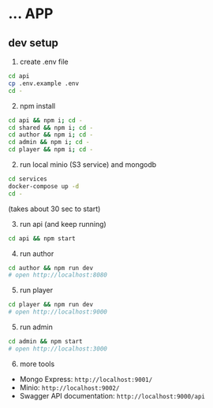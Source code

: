 # ... APP

## dev setup

1. create .env file
```sh
cd api
cp .env.example .env
cd -
```

2. npm install
```sh
cd api && npm i; cd -
cd shared && npm i; cd -
cd author && npm i; cd -
cd admin && npm i; cd -
cd player && npm i; cd -
```

2. run local minio (S3 service) and mongodb
```sh
cd services
docker-compose up -d
cd -
```
(takes about 30 sec to start)

3. run api (and keep running)
```sh
cd api && npm start
```

4. run author
````sh
cd author && npm run dev
# open http://localhost:8080
````

5. run player
````sh
cd player && npm run dev
# open http://localhost:9000
````

5. run admin
````sh
cd admin && npm start
# open http://localhost:3000
````

6. more tools
- Mongo Express: `http://localhost:9001/`
- Minio: `http://localhost:9002/`
- Swagger API documentation: `http://localhost:9000/api`